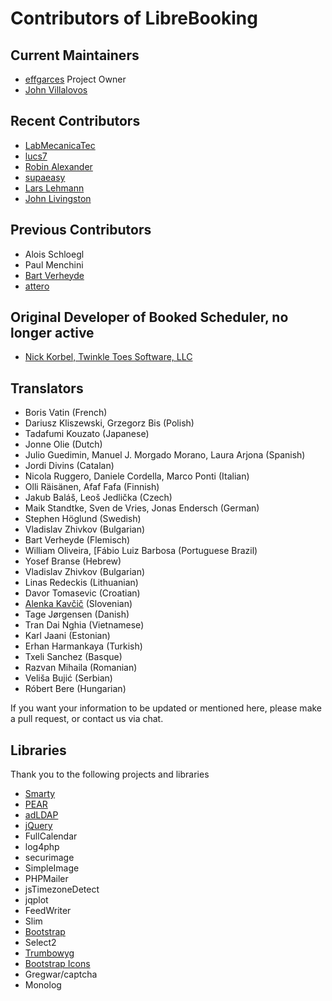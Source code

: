# Contributors of LibreBooking

## Current Maintainers

- [effgarces](https://github.com/effgarces) Project Owner
- [John Villalovos](https://github.com/JohnVillalovos/)

## Recent Contributors

- [LabMecanicaTec](https://github.com/labmecanicatec)
- [lucs7](https://github.com/lucs7)
- [Robin Alexander](https://github.com/colisee)
- [supaeasy](https://github.com/supaeasy)
- [Lars Lehmann](https://github.com/larsl-net)
- [John Livingston](https://github.com/JohnXLivingston)

## Previous Contributors

- Alois Schloegl
- Paul Menchini
- [Bart Verheyde](mailto:bart.verheyde@ugent.be)
- [attero](https://github.com/apfelchips)

## Original Developer of Booked Scheduler, no longer active

- [Nick Korbel, Twinkle Toes Software, LLC](https://www.twinkletoessoftware.com/services/)

## Translators

- Boris Vatin (French)
- Dariusz Kliszewski, Grzegorz Bis (Polish)
- Tadafumi Kouzato (Japanese)
- Jonne Olie (Dutch)
- Julio Guedimin, Manuel J. Morgado Morano, Laura Arjona (Spanish)
- Jordi Divins (Catalan)
- Nicola Ruggero, Daniele Cordella, Marco Ponti (Italian)
- Olli Räisänen, Afaf Fafa (Finnish)
- Jakub Baláš, Leoš Jedlička (Czech)
- Maik Standtke, Sven de Vries, Jonas Endersch (German)
- Stephen Höglund (Swedish)
- Vladislav Zhivkov (Bulgarian)
- Bart Verheyde (Flemisch)
- William Oliveira, [Fábio Luiz Barbosa (Portuguese Brazil)
- Yosef Branse (Hebrew)
- Vladislav Zhivkov (Bulgarian)
- Linas Redeckis (Lithuanian)
- Davor Tomasevic (Croatian)
- [Alenka Kavčič](mailto:alenka.kavcic@fri.uni-lj.si) (Slovenian)
- Tage Jørgensen (Danish)
- Tran Dai Nghia (Vietnamese)
- Karl Jaani (Estonian)
- Erhan Harmankaya (Turkish)
- Txeli Sanchez (Basque)
- Razvan Mihaila (Romanian)
- Veliša Bujić (Serbian)
- Róbert Bere (Hungarian)

If you want your information to be updated or mentioned here, please make a
pull request, or contact us via chat.

## Libraries

Thank you to the following projects and libraries

- [Smarty](https://www.smarty.net/)
- [PEAR](https://pear.php.net/)
- [adLDAP](https://github.com/adldap/adLDAP)
- [jQuery](https://jquery.com/)
- FullCalendar
- log4php
- securimage
- SimpleImage
- PHPMailer
- jsTimezoneDetect
- jqplot
- FeedWriter
- Slim
- [Bootstrap](https://getbootstrap.com/)
- Select2
- [Trumbowyg](https://alex-d.github.io/Trumbowyg/)
- [Bootstrap Icons](https://icons.getbootstrap.com/)
- Gregwar/captcha
- Monolog
